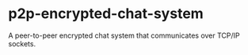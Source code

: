 # p2p-encrypted-chat-system
A peer-to-peer encrypted chat system that communicates over TCP/IP sockets.
